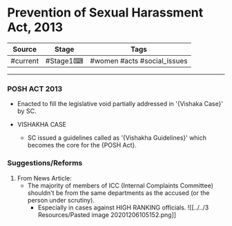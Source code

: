 # Prevention of Sexual Harassment Act, 2013
| Source  | Stage    | Tags |
| ------- | -------- | ---- |
| #current | #Stage1⌨ | #women #acts #social_issues     |

---

### POSH ACT 2013
- Enacted to fill the legislative void partially addressed in '{Vishaka Case}' by SC.

- VISHAKHA CASE 
	- SC issued a guidelines called as '{Vishakha Guidelines}' which becomes the core for the {POSH Act}.

### Suggestions/Reforms
1. From News Article: 
	- The majority of members of ICC (Internal Complaints Committee) shouldn't be from the same departments as the accused (or the person under scrutiny).
		- Especially in cases against HIGH RANKING officials.
	![[../../3 Resources/Pasted image 20201206105152.png]]
